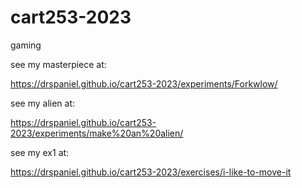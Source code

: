 # cart253-2023
gaming


see my masterpiece at:



https://drspaniel.github.io/cart253-2023/experiments/Forkwlow/

see my alien at:

https://drspaniel.github.io/cart253-2023/experiments/make%20an%20alien/


see my ex1 at:

https://drspaniel.github.io/cart253-2023/exercises/i-like-to-move-it
